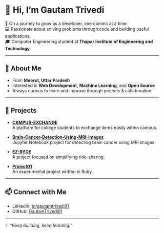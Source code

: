 # 👋 Hi, I’m Gautam Trivedi  

🌱 On a journey to grow as a developer, one commit at a time.  
💻 Passionate about solving problems through code and building useful applications.  
🎓 Computer Engineering student at **Thapar Institute of Engineering and Technology**.  

---

## 📍 About Me  
- From **Meerut, Uttar Pradesh**  
- Interested in **Web Development**, **Machine Learning**, and **Open Source**  
- Always curious to learn and improve through projects & collaboration  

---

## 🚀 Projects  

- **[CAMPUS-EXCHANGE](https://github.com/GautamTrivedi01/CAMPUS-EXCHANGE)**  
  A platform for college students to exchange items easily within campus.  

- **[Brain-Cancer-Detection-Using-MRI-Images](https://github.com/GautamTrivedi01/Brain-Cancer-Detection-Usin-MRI-Images)**  
  Jupyter Notebook project for detecting brain cancer using MRI images.  

- **[EZ-RYDE](https://github.com/GautamTrivedi01/EZ-RYDE)**  
  A project focused on simplifying ride-sharing.  

- **[Project01](https://github.com/GautamTrivedi01/Project01)**  
  An experimental project written in Ruby.  

---

## 📫 Connect with Me  

- LinkedIn: [in/gautamtrivedi01](https://www.linkedin.com/in/gautamtrivedi01)  
- GitHub: [GautamTrivedi01](https://github.com/GautamTrivedi01)  

---
✨ _“Keep building, keep learning.”_  

